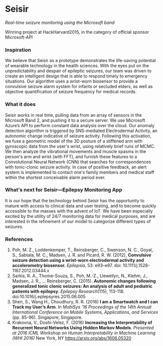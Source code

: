 # Seisir
*Real-time seizure monitoring using the Microsoft band*

Winning project at HackHarvard2015, in the category of official sponsor Microsoft-API

### Inspiration
We believe that Seisir as a prototype demonstrates the life-saving potential of wearable technology in the health sciences. With the eyes put on the unpredictability and despair of epileptic seizures, our team was driven to create an intelligent design that is able to respond timely to emergency situations.
Our algorithm uses a wrist-worn biosensor to provide a convulsive seizure alarm system for infants or secluded elders, as well as objective quantification of seizure frequency for medical records.

### What it does
Seisir works in real time, pulling data from an array of sensors in the Microsoft Band 2, and pushing it to a secure server. We use Microsoft Azure’s API to perform constant data analysis over the cloud.
Our anomaly detection algorithm is triggered by SNS-mediated Electrodermal Activity, an autonomic change indicative of seizure activity. Following this activation, we fuse a geometric model of the 3D posture of a stiffened arm with gyroscopic data from the user's wrist, using relatively brief runs of MCMC. We then analyze the vibrational movements and muscle spasms in the person's arm and wrist (with FFT), and furnish these features to a Convolutional Neural Network (CNN) that searches for correspondences with tonic-clonic seizure activity.
In case of positive feedback, an alert system is implemented to contact one's family members and medical staff within the shortest conceivable alarm period ever.

### What's next for Seisir—Epilepsy Monitoring App
It is our hope that the technology behind Seisir has the opportunity to mature with access to clinical data and user testing, and to become quickly accessible to the masses with the advent of IoT. We have been especially excited by the utility of 24/7 monitoring data for medical purposes, and are interested in the refinement of our model to categorize different types of seizures.

### References
1. Poh, M. Z., Loddenkemper, T., Reinsberger, C., Swenson, N. C., Goyal, S., Sabtala, M. C., Madsen, J. R. and Picard, R. W. (2012), **Convulsive seizure detection using a wrist-worn electrodermal activity and accelerometry biosensor.** *Epilepsia*, 53: e93–e97. doi: 10.1111/j.1528-1167.2012.03444.x
2. Sarkis, R. A., Thome-Souza, S., Poh, M.-Z., Llewellyn, N., Klehm, J., Madsen, J. R., … Reinsberger, C. (2015). **Autonomic changes following generalized tonic clonic seizures: An analysis of adult and pediatric patients with epilepsy**. *Epilepsy Research*(115), 113-118. doi:10.1016/j.eplepsyres.2015.06.005
3. Shen, S., Wang H., Choudhury, R. R. (2016) **I am a Smartwatch and I can Track my User’s Arm**. In _MobiSys '16 Proceedings of the 14th Annual International Conference on Mobile Systems, Applications, and Services_ (pp. 85-96). Singapore, Singapore.
4. Krakovna, V., Doshi-Velez, F. (2016) **Increasing the Interpretability of Recurrent Neural Networks Using Hidden Markov Models**.  *Presented at 2016 ICML Workshop on Human Interpretability in Machine Learning (WHI 2016)* New York, NY https://arxiv.org/abs/1606.05320